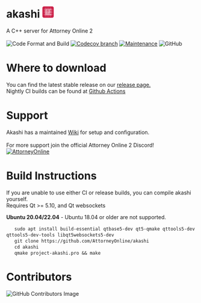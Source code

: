 # akashi <img src="https://github.com/AttorneyOnline/akashi/blob/master/akashi/resource/icon/256.png" width=30 height=30>
A C++ server for Attorney Online 2<br><br>
![Code Format and Build](https://github.com/AttorneyOnline/akashi/actions/workflows/main.yml/badge.svg?event=push) [![Codecov branch](https://img.shields.io/codecov/c/gh/AttorneyOnline/akashi/master)](https://app.codecov.io/gh/AttorneyOnline/akashi) [![Maintenance](https://img.shields.io/badge/Maintained%3F-yes-green.svg)](https://GitHub.com/AttorneyOnline/akashi/graphs/commit-activity) ![GitHub](https://img.shields.io/github/license/AttorneyOnline/akashi?color=blue)<br>

# Where to download
You can find the latest stable release on our [release page.](https://github.com/AttorneyOnline/akashi/releases)<br>
Nightly CI builds can be found at [Github Actions](https://github.com/AttorneyOnline/akashi/actions)<br>

# Support
Akashi has a maintained [Wiki](https://github.com/AttorneyOnline/akashi/wiki) for setup and configuration.<br><br>
For more support join the official Attorney Online 2 Discord!<br>
[![AttorneyOnline](https://discordapp.com/api/guilds/278529040497770496/widget.png?style=banner2)](https://discord.gg/wWvQ3pw)

# Build Instructions
If you are unable to use either CI or release builds, you can compile akashi yourself.<br>
Requires Qt >= 5.10, and Qt websockets

**Ubuntu 20.04/22.04** - Ubuntu 18.04 or older are not supported.
```
   sudo apt install build-essential qtbase5-dev qt5-qmake qttools5-dev qttools5-dev-tools libqt5websockets5-dev
   git clone https://github.com/AttorneyOnline/akashi
   cd akashi
   qmake project-akashi.pro && make
```

# Contributors
![GitHub Contributors Image](https://contrib.rocks/image?repo=AttorneyOnline/akashi)
